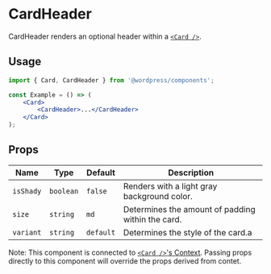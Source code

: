# CardHeader

CardHeader renders an optional header within a [`<Card />`](../).

## Usage

```jsx
import { Card, CardHeader } from '@wordpress/components';

const Example = () => (
	<Card>
		<CardHeader>...</CardHeader>
	</Card>
);
```

## Props

<!-- prettier-ignore -->
Name | Type | Default | Description
--- | --- | --- | ---
`isShady` | `boolean` | `false` | Renders with a light gray background color.
`size` | `string` | `md` | Determines the amount of padding within the card.
`variant` | `string` | `default` | Determines the style of the card.a

Note: This component is connected to [`<Card />`'s Context](../README.md#context). Passing props directly to this component will override the props derived from contet.
